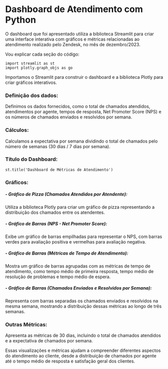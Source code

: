 # Dashboard de Atendimento com Python

O dashboard que foi apresentado utiliza a biblioteca Streamlit para criar uma interface interativa com gráficos e métricas relacionadas ao atendimento realizado pelo Zendesk, no mês de dezembro/2023.

Vou explicar cada seção do código:
```
import streamlit as st
import plotly.graph_objs as go
```
Importamos o Streamlit para construir o dashboard e a biblioteca Plotly para criar gráficos interativos.

### Definição dos dados:
Definimos os dados fornecidos, como o total de chamados atendidos, atendimentos por agente, tempos de resposta, Net Promoter Score (NPS) e os números de chamados enviados e resolvidos por semana.

### Cálculos:
Calculamos a expectativa por semana dividindo o total de chamados pelo número de semanas (30 dias / 7 dias por semana).

### Título do Dashboard:
```
st.title('Dashboard de Métricas de Atendimento')
```
### Gráficos:

##### - Gráfico de Pizza (Chamados Atendidos por Atendente):
Utiliza a biblioteca Plotly para criar um gráfico de pizza representando a distribuição dos chamados entre os atendentes.

##### - Gráfico de Barras (NPS - Net Promoter Score):
Exibe um gráfico de barras empilhadas para representar o NPS, com barras verdes para avaliação positiva e vermelhas para avaliação negativa.

##### - Gráfico de Barras (Métricas de Tempo de Atendimento):
Mostra um gráfico de barras agrupadas com as métricas de tempo de atendimento, como tempo médio de primeira resposta, tempo médio de resolução de problemas e tempo médio de espera.

##### - Gráfico de Barras (Chamados Enviados e Resolvidos por Semana):
Representa com barras separadas os chamados enviados e resolvidos na mesma semana, mostrando a distribuição dessas métricas ao longo de três semanas.

### Outras Métricas:
Apresenta as métricas de 30 dias, incluindo o total de chamados atendidos e a expectativa de chamados por semana.

Essas visualizações e métricas ajudam a compreender diferentes aspectos do atendimento ao cliente, desde a distribuição de chamados por agente até o tempo médio de resposta e satisfação geral dos clientes.

